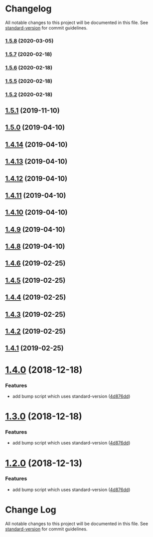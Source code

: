 # Changelog

All notable changes to this project will be documented in this file. See [standard-version](https://github.com/conventional-changelog/standard-version) for commit guidelines.

### [1.5.8](https://git-codecommit.us-east-1.amazonaws.com///compare/v1.5.7...v1.5.8) (2020-03-05)



### [1.5.7](https://git-codecommit.us-east-1.amazonaws.com///compare/v1.5.6...v1.5.7) (2020-02-18)



### [1.5.6](https://git-codecommit.us-east-1.amazonaws.com///compare/v1.5.5...v1.5.6) (2020-02-18)



### [1.5.5](https://git-codecommit.us-east-1.amazonaws.com///compare/v1.5.2...v1.5.5) (2020-02-18)



### [1.5.2](https://git-codecommit.us-east-1.amazonaws.com///compare/v1.5.0...v1.5.2) (2020-02-18)



## [1.5.1](https://git-codecommit.us-east-1.amazonaws.com/v1/repos/jsii-sample/compare/v1.5.0...v1.5.1) (2019-11-10)

## [1.5.0](https://git-codecommit.us-east-1.amazonaws.com/v1/repos/jsii-sample/compare/v1.4.14...v1.5.0) (2019-04-10)


## [1.4.14](https://git-codecommit.us-east-1.amazonaws.com/v1/repos/jsii-sample/compare/v1.4.13...v1.4.14) (2019-04-10)



## [1.4.13](https://git-codecommit.us-east-1.amazonaws.com/v1/repos/jsii-sample/compare/v1.4.12...v1.4.13) (2019-04-10)



## [1.4.12](https://git-codecommit.us-east-1.amazonaws.com/v1/repos/jsii-sample/compare/v1.4.11...v1.4.12) (2019-04-10)



## [1.4.11](https://git-codecommit.us-east-1.amazonaws.com/v1/repos/jsii-sample/compare/v1.4.8...v1.4.11) (2019-04-10)



## [1.4.10](https://git-codecommit.us-east-1.amazonaws.com/v1/repos/jsii-sample/compare/v1.4.9...v1.4.10) (2019-04-10)



## [1.4.9](https://git-codecommit.us-east-1.amazonaws.com/v1/repos/jsii-sample/compare/v1.4.8...v1.4.9) (2019-04-10)



## [1.4.8](https://git-codecommit.us-east-1.amazonaws.com/v1/repos/jsii-sample/compare/v1.4.6...v1.4.8) (2019-04-10)



<a name="1.4.6"></a>
## [1.4.6](https://git-codecommit.us-east-1.amazonaws.com/v1/repos/jsii-sample/compare/v1.4.5...v1.4.6) (2019-02-25)



<a name="1.4.5"></a>
## [1.4.5](https://git-codecommit.us-east-1.amazonaws.com/v1/repos/jsii-sample/compare/v1.4.4...v1.4.5) (2019-02-25)



<a name="1.4.4"></a>
## [1.4.4](https://git-codecommit.us-east-1.amazonaws.com/v1/repos/jsii-sample/compare/v1.4.3...v1.4.4) (2019-02-25)



<a name="1.4.3"></a>
## [1.4.3](https://git-codecommit.us-east-1.amazonaws.com/v1/repos/jsii-sample/compare/v1.4.2...v1.4.3) (2019-02-25)



<a name="1.4.2"></a>
## [1.4.2](https://git-codecommit.us-east-1.amazonaws.com/v1/repos/jsii-sample/compare/v1.4.0...v1.4.2) (2019-02-25)



<a name="1.4.1"></a>
## [1.4.1](https://git-codecommit.us-east-1.amazonaws.com/v1/repos/jsii-sample/compare/v1.4.0...v1.4.1) (2019-02-25)



<a name="1.4.0"></a>
# [1.4.0](https://git-codecommit.us-east-1.amazonaws.com/v1/repos/jsii-sample/compare/v1.1.3...v1.4.0) (2018-12-18)


### Features

* add bump script which uses standard-version ([4d876dd](https://git-codecommit.us-east-1.amazonaws.com/v1/repos/jsii-sample/commits/4d876dd))



<a name="1.3.0"></a>
# [1.3.0](https://git-codecommit.us-east-1.amazonaws.com/v1/repos/jsii-sample/compare/v1.1.3...v1.3.0) (2018-12-18)


### Features

* add bump script which uses standard-version ([4d876dd](https://git-codecommit.us-east-1.amazonaws.com/v1/repos/jsii-sample/commits/4d876dd))



<a name="1.2.0"></a>
# [1.2.0](https://git-codecommit.us-east-1.amazonaws.com/v1/repos/jsii-sample/compare/v1.1.3...v1.2.0) (2018-12-13)


### Features

* add bump script which uses standard-version ([4d876dd](https://git-codecommit.us-east-1.amazonaws.com/v1/repos/jsii-sample/commits/4d876dd))



# Change Log

All notable changes to this project will be documented in this file. See [standard-version](https://github.com/conventional-changelog/standard-version) for commit guidelines.
